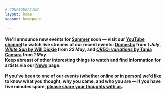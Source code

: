 ```yaml
---
# CONFIGURATION
layout: home
season: homepage

---
```

#### We'll announce new events for [Summer](/current/2020-summer) soon — visit our <a href="http://bit.ly/YTwarnmcr" target="_blank">YouTube channel</a> to watch live streams of our recent events: <a href="http://youtu.be/IUNv7CARKLU" target="_blank">Domestic</a> from *1 July*, <a href="http://youtu.be/yrZFSzURaS4" target="_blank">*White Sun* by Will Dickie</a> from *22 May*, and <a href="http://youtu.be/3hAigduBYTA" target="_blank">*OREO: variations* by Tania Camara</a> from *1 May*.<br>Keep abreast of other interesting things to watch and find information for artists via our [News](/news) page.<br><br>If you've been to one of our events (whether online or in person) we'd like to know what you thought, why you came, and who you are — if you have five minutes spare, <a href="http://bit.ly/warnmcrfeedback" target="_blank">please share your thoughts with us</a>.
